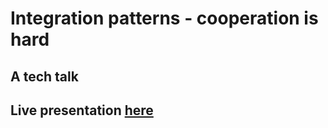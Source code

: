 # Integration patterns - cooperation is hard

## A tech talk

## Live presentation [here](https://alonisser.github.io/integration-patterns-reloaded/#1)
